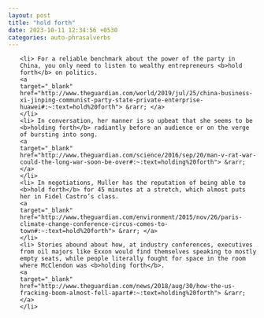 ```yaml
---
layout: post
title: "hold forth"
date: 2023-10-11 12:34:56 +0530
categories: auto-phrasalverbs
---
```

<ol>

    <li> For a reliable benchmark about the power of the party in China, you only need to listen to wealthy entrepreneurs <b>hold forth</b> on politics.
    <a 
    target="_blank" 
    href="http://www.theguardian.com/world/2019/jul/25/china-business-xi-jinping-communist-party-state-private-enterprise-huawei#:~:text=hold%20forth"> &rarr; </a>
    </li>
    <li> In conversation, her manner is so upbeat that she seems to be <b>holding forth</b> radiantly before an audience or on the verge of bursting into song.
    <a 
    target="_blank" 
    href="http://www.theguardian.com/science/2016/sep/20/man-v-rat-war-could-the-long-war-soon-be-over#:~:text=holding%20forth"> &rarr; </a>
    </li>
    <li> In negotiations, Muller has the reputation of being able to <b>hold forth</b> for 45 minutes at a stretch, which almost puts her in Fidel Castro’s class.
    <a 
    target="_blank" 
    href="http://www.theguardian.com/environment/2015/nov/26/paris-climate-change-conference-circus-comes-to-town#:~:text=hold%20forth"> &rarr; </a>
    </li>
    <li> Stories abound about how, at industry conferences, executives from oil majors like Exxon would find themselves speaking to mostly empty seats, while people literally fought for space in the room where McClendon was <b>holding forth</b>.
    <a 
    target="_blank" 
    href="http://www.theguardian.com/news/2018/aug/30/how-the-us-fracking-boom-almost-fell-apart#:~:text=holding%20forth"> &rarr; </a>
    </li>